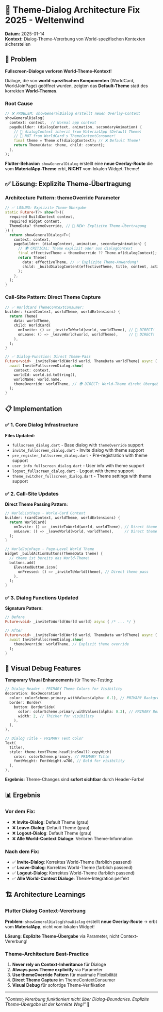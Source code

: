 # 🎨 Theme-Dialog Architecture Fix 2025 - Weltenwind

**Datum:** 2025-01-14  
**Kontext:** Dialog-Theme-Vererbung von World-spezifischen Kontexten sicherstellen

## 🎯 Problem

**Fullscreen-Dialoge verloren World-Theme-Kontext!**

Dialoge, die von **world-spezifischen Komponenten** (WorldCard, WorldJoinPage) geöffnet wurden, zeigten das **Default-Theme** statt des korrekten **World-Themes**.

### **Root Cause**

```dart
// ❌ PROBLEM: showGeneralDialog erstellt neuen Overlay-Context
showGeneralDialog(
  context: context,  // Normal app context
  pageBuilder: (dialogContext, animation, secondaryAnimation) {
    // 🚨 dialogContext inherit from MaterialApp (Default Theme)
    // 🚨 NOT from WorldCard's ThemeContextConsumer!
    final theme = Theme.of(dialogContext); // ❌ Default Theme!
    return Theme(data: theme, child: content);
  },
);
```

**Flutter-Behavior:** `showGeneralDialog` erstellt eine **neue Overlay-Route** die vom **MaterialApp-Theme** erbt, **NICHT** vom lokalen Widget-Theme!

## ✅ Lösung: Explizite Theme-Übertragung

### **Architecture Pattern: themeOverride Parameter**

```dart
// ✅ LÖSUNG: Explizite Theme-Übergabe
static Future<T?> show<T>({
  required BuildContext context,
  required Widget content,
  ThemeData? themeOverride, // 🎨 NEW: Explizite Theme-Übertragung
}) {
  return showGeneralDialog<T>(
    context: context,
    pageBuilder: (dialogContext, animation, secondaryAnimation) {
      // 🌍 CRITICAL: Theme explizit oder aus dialogContext
      final effectiveTheme = themeOverride ?? Theme.of(dialogContext);
      return Theme(
        data: effectiveTheme, // ✅ Explizite Theme-Anwendung!
        child: _buildDialogContent(effectiveTheme, title, content, actions),
      );
    },
  );
}
```

### **Call-Site Pattern: Direct Theme Capture**

```dart
// ✅ WorldCard ThemeContextConsumer:
builder: (cardContext, worldTheme, worldExtensions) {
  return Theme(
    data: worldTheme,
    child: WorldCard(
      onInvite: () => _inviteToWorld(world, worldTheme), // 🎨 DIRECT!
      onLeave: () => _leaveWorld(world, worldTheme),     // 🎨 DIRECT!
    ),
  );
}

// ✅ Dialog-Function: Direct Theme-Pass
Future<void> _inviteToWorld(World world, ThemeData worldTheme) async {
  await InviteFullscreenDialog.show(
    context: context,
    worldId: world.id.toString(),
    worldName: world.name,
    themeOverride: worldTheme, // 🌍 DIRECT: World-Theme direkt übergeben!
  );
}
```

## 📋 Implementation

### **✅ 1. Core Dialog Infrastructure**

**Files Updated:**
- `fullscreen_dialog.dart` - Base dialog with `themeOverride` support
- `invite_fullscreen_dialog.dart` - Invite dialog with theme support  
- `pre_register_fullscreen_dialog.dart` - Pre-registration with theme support
- `user_info_fullscreen_dialog.dart` - User info with theme support
- `logout_fullscreen_dialog.dart` - Logout with theme support
- `theme_switcher_fullscreen_dialog.dart` - Theme settings with theme support

### **✅ 2. Call-Site Updates**

**Direct Theme Passing Pattern:**

```dart
// WorldListPage - World-Card Context
builder: (cardContext, worldTheme, worldExtensions) {
  return WorldCard(
    onInvite: () => _inviteToWorld(world, worldTheme), // Direct theme pass
    onLeave: () => _leaveWorld(world, worldTheme),     // Direct theme pass
  );
}

// WorldJoinPage - Page-Level World Theme  
Widget _buildActionButtons(ThemeData theme) {
  // theme ist bereits das World-Theme!
  buttons.add(
    ElevatedButton.icon(
      onPressed: () => _inviteToWorld(theme), // Direct theme pass
    ),
  );
}
```

### **✅ 3. Dialog Functions Updated**

**Signature Pattern:**
```dart
// Before
Future<void> _inviteToWorld(World world) async { /* ... */ }

// After  
Future<void> _inviteToWorld(World world, ThemeData worldTheme) async { 
  await InviteFullscreenDialog.show(
    themeOverride: worldTheme, // Explicit theme override
  );
}
```

## 🎨 Visual Debug Features

**Temporary Visual Enhancements** für Theme-Testing:

```dart
// Dialog Header - PRIMARY Theme Colors for Visibility
decoration: BoxDecoration(
  color: colorScheme.primary.withValues(alpha: 0.1), // PRIMARY Background
  border: Border(
    bottom: BorderSide(
      color: colorScheme.primary.withValues(alpha: 0.3), // PRIMARY Border  
      width: 2, // Thicker for visibility
    ),
  ),
),

// Dialog Title - PRIMARY Text Color
Text(
  title!,
  style: theme.textTheme.headlineSmall?.copyWith(
    color: colorScheme.primary, // PRIMARY Title
    fontWeight: FontWeight.w700, // Bold for visibility
  ),
),
```

**Ergebnis:** Theme-Changes sind **sofort sichtbar** durch Header-Farbe!

## 📊 Ergebnis

### **Vor dem Fix:**
- ❌ **Invite-Dialog**: Default Theme (grau)
- ❌ **Leave-Dialog**: Default Theme (grau)  
- ❌ **Logout-Dialog**: Default Theme (grau)
- ❌ **Alle World-Context Dialoge**: Verloren Theme-Information

### **Nach dem Fix:**
- ✅ **Invite-Dialog**: Korrektes World-Theme (farblich passend)
- ✅ **Leave-Dialog**: Korrektes World-Theme (farblich passend)
- ✅ **Logout-Dialog**: Korrektes World-Theme (farblich passend)  
- ✅ **Alle World-Context Dialoge**: Theme-Integration perfekt

## 🏗️ Architecture Learnings

### **Flutter Dialog Context-Vererbung**

**Problem:** `showGeneralDialog`/`showDialog` erstellt **neue Overlay-Route** → erbt vom **MaterialApp**, nicht vom lokalen Widget!

**Lösung:** **Explizite Theme-Übergabe** via Parameter, nicht Context-Vererbung!

### **Theme-Architecture Best-Practice**

1. **Never rely on Context-Inheritance** für Dialoge
2. **Always pass Theme explicitly** via Parameter  
3. **Use themeOverride Pattern** für maximale Flexibilität
4. **Direct Theme Capture** im ThemeContextConsumer
5. **Visual Debug** für sofortige Theme-Verifikation

---

*"Context-Vererbung funktioniert nicht über Dialog-Boundaries. Explizite Theme-Übergabe ist der korrekte Weg!"* 🎨